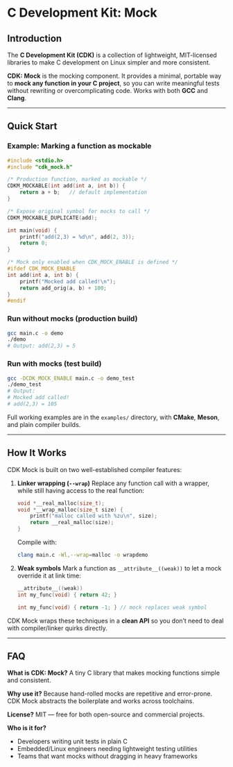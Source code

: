 # C Development Kit: Mock

## Introduction

The **C Development Kit (CDK)** is a collection of lightweight, MIT-licensed libraries to make C development on Linux simpler and more consistent.

**CDK: Mock** is the mocking component. It provides a minimal, portable way to **mock any function in your C project**, so you can write meaningful tests without rewriting or overcomplicating code. Works with both **GCC** and **Clang**.

---

## Quick Start

### Example: Marking a function as mockable

```c
#include <stdio.h>
#include "cdk_mock.h"

/* Production function, marked as mockable */
CDKM_MOCKABLE(int add(int a, int b)) {
    return a + b;   // default implementation
}

/* Expose original symbol for mocks to call */
CDKM_MOCKABLE_DUPLICATE(add);

int main(void) {
    printf("add(2,3) = %d\n", add(2, 3));
    return 0;
}

/* Mock only enabled when CDK_MOCK_ENABLE is defined */
#ifdef CDK_MOCK_ENABLE
int add(int a, int b) {
    printf("Mocked add called!\n");
    return add_orig(a, b) + 100;
}
#endif
```

### Run without mocks (production build)

```sh
gcc main.c -o demo
./demo
# Output: add(2,3) = 5
```

### Run with mocks (test build)

```sh
gcc -DCDK_MOCK_ENABLE main.c -o demo_test
./demo_test
# Output:
# Mocked add called!
# add(2,3) = 105
```

Full working examples are in the `examples/` directory, with **CMake**, **Meson**, and plain compiler builds.

---

## How It Works

CDK Mock is built on two well-established compiler features:

1. **Linker wrapping (`--wrap`)**
   Replace any function call with a wrapper, while still having access to the real function:

   ```c
   void *__real_malloc(size_t);
   void *__wrap_malloc(size_t size) {
       printf("malloc called with %zu\n", size);
       return __real_malloc(size);
   }
   ```

   Compile with:

   ```sh
   clang main.c -Wl,--wrap=malloc -o wrapdemo
   ```

2. **Weak symbols**
   Mark a function as `__attribute__((weak))` to let a mock override it at link time:

   ```c
   __attribute__((weak))
   int my_func(void) { return 42; }

   int my_func(void) { return -1; } // mock replaces weak symbol
   ```

CDK Mock wraps these techniques in a **clean API** so you don’t need to deal with compiler/linker quirks directly.

---

## FAQ

**What is CDK: Mock?**
A tiny C library that makes mocking functions simple and consistent.

**Why use it?**
Because hand-rolled mocks are repetitive and error-prone. CDK Mock abstracts the boilerplate and works across toolchains.

**License?**
MIT — free for both open-source and commercial projects.

**Who is it for?**

* Developers writing unit tests in plain C
* Embedded/Linux engineers needing lightweight testing utilities
* Teams that want mocks without dragging in heavy frameworks
